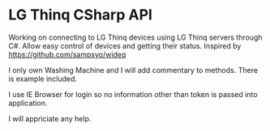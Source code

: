 # LG Thinq CSharp API

Working on connecting to LG Thinq devices using LG Thinq servers through C#.
Allow easy control of devices and getting their status. Inspired by https://github.com/sampsyo/wideq

I only own Washing Machine and I will add commentary to methods.
There is example included.

I use IE Browser for login so no information other than token is passed into application.

I will appriciate any help.
